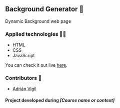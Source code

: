 ## Background Generator 🚀

Dynamic Background web page

### Applied technologies 🧑‍💻
- HTML
- CSS
- JavaScript

You can check it out live [here](https://insightvigil.github.io/background-generator
).

### Contributors 🤝
- [Adrián Vigil](https://github.com/insightvigil)

#### Project developed during _[Course name or context]_



